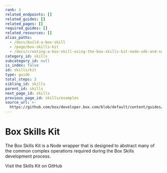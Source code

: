 ```yaml
---
rank: 3
related_endpoints: []
related_guides: []
related_pages: []
required_guides: []
related_resources: []
alias_paths:
  - /docs/build-a-box-skill
  - /page/box-skills-kit
  - /docs/creating-a-box-skill-using-the-box-skills-kit-node-sdk-and-serverless
category_id: skills
subcategory_id: null
is_index: false
id: skills/kit
type: guide
total_steps: 3
sibling_id: skills
parent_id: skills
next_page_id: skills
previous_page_id: skills/examples
source_url: >-
  https://github.com/box/developer.box.com/blob/default/content/guides/skills/kit.md
---
```

# Box Skills Kit

The Box Skills Kit is a Node wrapper that is designed to abstract many of the
common complex operations required during the Box Skills development process.

<CTA to="https://github.com/box/box-skills-kit-nodejs/tree/master/skills-kit-library">

Visit the Skills Kit on GitHub

</CTA>